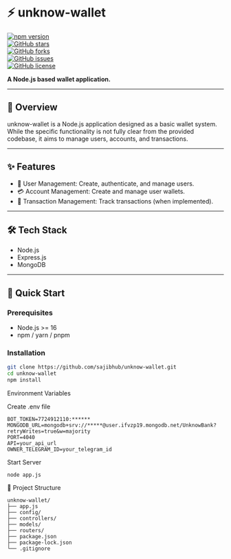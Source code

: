# ⚡ unknow-wallet

[![npm version](https://img.shields.io/npm/v/unknow-wallet?style=for-the-badge)](https://npmjs.com/package/unknow-wallet)  
[![GitHub stars](https://img.shields.io/github/stars/sajibhub/unknow-wallet?style=for-the-badge)](https://github.com/sajibhub/unknow-wallet/stargazers)  
[![GitHub forks](https://img.shields.io/github/forks/sajibhub/unknow-wallet?style=for-the-badge)](https://github.com/sajibhub/unknow-wallet/network)  
[![GitHub issues](https://img.shields.io/github/issues/sajibhub/unknow-wallet?style=for-the-badge)](https://github.com/sajibhub/unknow-wallet/issues)  
[![GitHub license](https://img.shields.io/github/license/sajibhub/unknow-wallet?style=for-the-badge)](LICENSE)  

**A Node.js based wallet application.**

---

## 📖 Overview

unknow-wallet is a Node.js application designed as a basic wallet system. While the specific functionality is not fully clear from the provided codebase, it aims to manage users, accounts, and transactions.

---

## ✨ Features

- 👤 User Management: Create, authenticate, and manage users.  
- 💳 Account Management: Create and manage user wallets.  
- 💸 Transaction Management: Track transactions (when implemented).  

---

## 🛠️ Tech Stack

- Node.js  
- Express.js  
- MongoDB  

---

## 🚀 Quick Start

### Prerequisites

- Node.js >= 16  
- npm / yarn / pnpm  

### Installation

```bash
git clone https://github.com/sajibhub/unknow-wallet.git
cd unknow-wallet
npm install
```

Environment Variables

Create .env file

```
BOT_TOKEN=7724912110:******
MONGODB_URL=mongodb+srv://*****@user.ifvzp19.mongodb.net/UnknowBank?retryWrites=true&w=majority
PORT=4040
API=your_api_url
OWNER_TELEGRAM_ID=your_telegram_id
```

Start Server
```
node app.js
```

📁 Project Structure
```
unknow-wallet/
├── app.js
├── config/
├── controllers/
├── models/
├── routers/
├── package.json
├── package-lock.json
└── .gitignore
```
